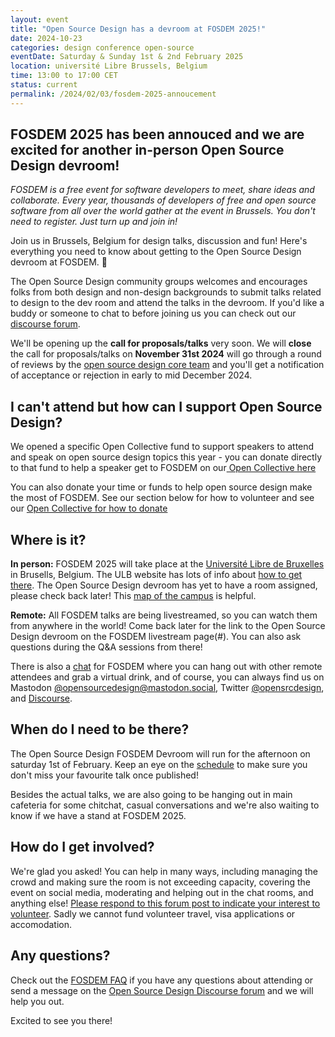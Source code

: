 ```yaml
---
layout: event
title: "Open Source Design has a devroom at FOSDEM 2025!"
date: 2024-10-23
categories: design conference open-source
eventDate: Saturday & Sunday 1st & 2nd February 2025
location: université Libre Brussels, Belgium
time: 13:00 to 17:00 CET
status: current
permalink: /2024/02/03/fosdem-2025-annoucement
---
```


## FOSDEM 2025 has been annouced and we are excited for another in-person Open Source Design devroom! 


*FOSDEM is a free event for software developers to meet, share ideas and collaborate. Every year, thousands of developers of free and open source software from all over the world gather at the event in Brussels. You don't need to register. Just turn up and join in!*


Join us in Brussels, Belgium for design talks, discussion and fun! Here's everything you need to know about getting to the Open Source Design devroom at FOSDEM. 🎉

The Open Source Design community groups welcomes and encourages folks from both design and non-design backgrounds to submit talks related to design to the dev room and attend the talks in the devroom. If you'd like a buddy or someone to chat to before joining us you can check out our [discourse forum](https://discourse.opensourcedesign.net).

We'll be opening up the **call for proposals/talks** very soon. We will **close** the call for proposals/talks on **November 31st 2024** will go through a round of reviews by the [open source design core team](https://discourse.opensourcedesign.net/t/open-source-design-core-team/888) and you'll get a notification of acceptance or rejection in early to mid December 2024.


## I can't attend but how can I support Open Source Design?

We opened a specific Open Collective fund to support speakers to attend and speak on open source design topics this year - you can donate directly to that fund to help a speaker get to FOSDEM on our[ Open Collective here](https://opencollective.com/opensourcedesign)

You can also donate your time or funds to help open source design make the most of FOSDEM. See our section below for how to volunteer and see our [Open Collective for how to donate](https://opencollective.com/opensourcedesign)


## Where is it?

**In person:** FOSDEM 2025 will take place at the [Université Libre de Bruxelles](https://www.openstreetmap.org/relation/13699100) in Brusells, Belgium. The ULB website has lots of info about [how to get there](https://www.ulb.be/en/solbosch/directions#deplacements). The Open Source Design devroom has yet to have a room assigned, please check back later! This [map of the campus](https://www.ulb.be/en/maps-directions/solbosch) is helpful.

**Remote:** All FOSDEM talks are being livestreamed, so you can watch them from anywhere in the world! Come back later for the link to the Open Source Design devroom on the FOSDEM livestream page(#). You can also ask questions during the Q&A sessions from there!

There is also a [chat](https://chat.fosdem.org/) for FOSDEM where you can hang out with other remote attendees and grab a virtual drink, and of course, you can always find us on Mastodon [@opensourcedesign@mastodon.social](https://mastodon.social/@opensourcedesign), Twitter [@opensrcdesign](https://twitter.com/opensrcdesign), and [Discourse](https://discourse.opensourcedesign.net).


## When do I need to be there?

The Open Source Design FOSDEM Devroom will run for the afternoon on saturday 1st of February. Keep an eye on the [schedule](https://fosdem.org/2025/schedule/track/design/) to make sure you don't miss your favourite talk once published!

Besides the actual talks, we are also going to be hanging out in main cafeteria for some chitchat, casual conversations and we're also waiting to know if we have a stand at FOSDEM 2025.

## How do I get involved?

We're glad you asked! You can help in many ways, including managing the crowd and making sure the room is not exceeding capacity, covering the event on social media, moderating and helping out in the chat rooms, and anything else! [Please respond to this forum post to indicate your interest to volunteer]([https://cloud.opensourcedesign.net/s/d9jsa3EDJWAKKHG](https://discourse.opensourcedesign.net/t/fosdem-2025-lets-get-a-head-start-on-planning/3891/19)).
Sadly we cannot fund volunteer travel, visa applications or accomodation.

## Any questions?

Check out the [FOSDEM FAQ](https://fosdem.org/2024/faq/) if you have any questions about attending or send a message on the [Open Source Design Discourse forum](https://discourse.opensourcedesign.net) and we will help you out.

Excited to see you there!
